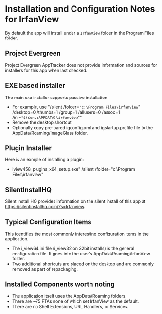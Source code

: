 # Installation and Configuration Notes for IrfanView

By default the app will install under a `IrfanView` folder in the Program Files folder.

## Project Evergreen
Project Evergreen AppTracker does not provide information and sources for installers for this app when last checked.


## EXE based installer

The main exe installer supports passive installation:
* For example, use  "/silent /folder=`"c:\Program Files\irfanview`" /desktop=0 /thumbs=1 /group=1 /allusers=0 /assoc=1 /ini=`"$($env:APPDATA)\irfanview`"" 
* Remove the desktop shortcut.
* Optionally copy pre-pared igconfig.xml and igstartup.profile file to the AppData/Roaming/ImageGlass folder.

## Plugin Installer
Here is an exmple of installing a plugin:
* iview458_plugins_x64_setup.exe"   /silent /folder="c:\Program Files\irfanview"
    

## SilentInstallHQ
Silent Install HQ provides information on the silent install of this app at https://silentinstallhq.com/?s=Irfanview.

## Typical Configuration Items 

This identifies the most commonly interesting configuration items in the application.

* The i_view64.ini file (i_view32 on 32bit installs) is the general configuration file. It goes into the user's AppData\Roaming\IrfanView folder.
* Two additional shortcuts are placed on the desktop and are commonly removed as part of repackaging.


## Installed Components worth noting

* The application itself  uses the AppData\Roaming  folders. 
* There are ~75 FTAs none of which set IrfanView as the default.  
* There are no Shell Extensions, URL Handlers, or Services.
